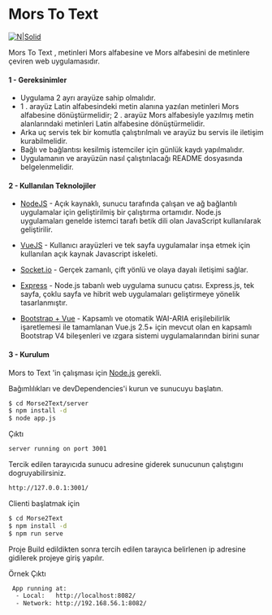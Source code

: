 # Mors To Text

[![N|Solid](https://cldup.com/dTxpPi9lDf.thumb.png)](https://nodesource.com/products/nsolid)

Mors To Text , metinleri Mors alfabesine ve Mors alfabesini de metinlere çeviren web uygulamasıdır.


#### 1 - Gereksinimler

- Uygulama 2 ayrı arayüze sahip olmalıdır.
- 1 . arayüz Latin alfabesindeki metin alanına yazılan metinleri Mors alfabesine dönüştürmelidir; 2 . arayüz Mors alfabesiyle yazılmış metin alanlarındaki metinleri Latin alfabesine dönüştürmelidir.
- Arka uç servis tek bir komutla çalıştırılmalı ve arayüz bu servis ile iletişim kurabilmelidir.
- Bağlı ve bağlantısı kesilmiş istemciler için günlük kaydı yapılmalıdır.
- Uygulamanın ve arayüzün nasıl çalıştırılacağı README dosyasında belgelenmelidir.


#### 2 - Kullanılan Teknolojiler

* [NodeJS](https://nodejs.org) - Açık kaynaklı, sunucu tarafında çalışan ve ağ bağlantılı uygulamalar için geliştirilmiş bir çalıştırma ortamıdır. Node.js uygulamaları genelde istemci tarafı betik dili olan JavaScript kullanılarak geliştirilir.

* [VueJS](https://vuejs.org) - Kullanıcı arayüzleri ve tek sayfa uygulamalar inşa etmek için kullanılan açık kaynak Javascript iskeleti.
* [Socket.io](https://socket.io/) - Gerçek zamanlı, çift yönlü ve olaya dayalı iletişimi sağlar.
* [Express](https://expressjs.com) - Node.js tabanlı web uygulama sunucu çatısı. Express.js, tek sayfa, çoklu sayfa ve hibrit web uygulamaları geliştirmeye yönelik tasarlanmıştır. 
* [Bootstrap + Vue](https://bootstrap-vue.js.org) - Kapsamlı ve otomatik WAI-ARIA erişilebilirlik işaretlemesi ile tamamlanan Vue.js 2.5+ için mevcut olan en kapsamlı Bootstrap V4 bileşenleri ve ızgara sistemi uygulamalarından birini sunar



#### 3 - Kurulum

Mors to Text 'in çalışması için [Node.js](https://nodejs.org/)  gerekli.

Bağımlılıkları ve devDependencies'i kurun ve sunucuyu başlatın.

```sh
$ cd Morse2Text/server
$ npm install -d
$ node app.js
```
Çıktı 

```sh
server running on port 3001
```


Tercik edilen tarayıcıda sunucu adresine giderek sunucunun çalıştıgını dogruyabilirsiniz.

```sh
http://127.0.0.1:3001/
```

Clienti başlatmak için

```sh
$ cd Morse2Text
$ npm install -d
$ npm run serve
```

Proje Build edildikten sonra tercih edilen tarayıca belirlenen ip adresine gidilerek projeye giriş yapılır.

Örnek Çıktı 

```sh
 App running at:
  - Local:   http://localhost:8082/
  - Network: http://192.168.56.1:8082/

```
